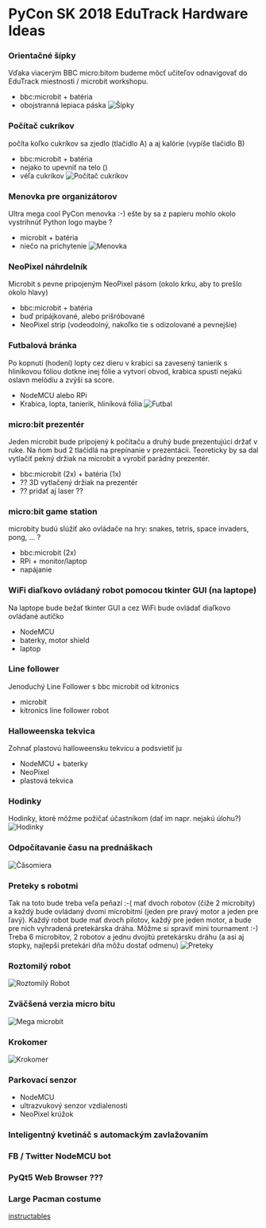 ---
---

# PyCon SK 2018 EduTrack Hardware Ideas

### Orientačné šípky
Vďaka viacerým BBC micro:bitom budeme môcť učiteľov odnavigovať do EduTrack miestnosti / microbit workshopu.
* bbc:microbit + batéria
* obojstranná lepiaca páska
![Šípky](/images/pycon2018_ideas/arrow.jpg)

### Počítač cukríkov
počíta koľko cukríkov sa zjedlo (tlačidlo A) a aj kalórie (vypíše tlačidlo B)
* bbc:microbit + batéria
* nejako to upevniť na telo ()
* véľa cukríkov
![Počítač cukríkov](/images/pycon2018_ideas/dog_tag.jpg)

### Menovka pre organizátorov
Ultra mega cool PyCon menovka :-) ešte by sa z papieru mohlo okolo vystrihnúť Python logo maybe ?
* microbit + batéria
* niečo na prichytenie
![Menovka](/images/pycon2018_ideas/badge.gif)

### NeoPixel náhrdelník
Microbit s pevne pripojeným NeoPixel pásom (okolo krku, aby to prešlo okolo hlavy)
* bbc:microbit + batéria
* buď pripájkované, alebo prišróbované
* NeoPixel strip (vodeodolný, nakoľko tie s odizolované a pevnejšie)

### Futbalová bránka
Po kopnutí (hodení) lopty cez dieru v krabici sa zavesený tanierik s hliníkovou fóliou dotkne inej fólie a vytvorí obvod,
krabica spustí nejakú oslavn melódiu a zvýši sa score.
* NodeMCU alebo RPi
* Krabica, lopta, tanierik, hliníková fólia
![Futbal](/images/pycon2018_ideas/football.jpg)

### micro:bit prezentér
Jeden microbit bude pripojený k počítaču a druhý bude prezentujúci držať v ruke. Na ňom bud 2 tlačidlá na prepínanie v prezentácii. Teoreticky by sa dal vytlačiť pekný držiak na microbit a vyrobiť parádny prezentér.
* bbc:microbit (2x) + batéria (1x)
* ?? 3D vytlačený držiak na prezentér
* ?? pridať aj laser ??

### micro:bit game station
microbity budú slúžiť ako ovládače na hry: snakes, tetris, space invaders, pong, ... ?
* bbc:microbit (2x)
* RPi + monitor/laptop
* napájanie

### WiFi diaľkovo ovládaný robot pomocou tkinter GUI (na laptope)
Na laptope bude bežať tkinter GUI a cez WiFi bude ovládať diaľkovo ovládané autíčko
* NodeMCU
* baterky, motor shield
* laptop

### Line follower
Jenoduchý Line Follower s bbc microbit od kitronics
* microbit
* kitronics line follower robot

### Halloweenska tekvica
Zohnať plastovú halloweensku tekvicu a podsvietiť ju
* NodeMCU + baterky
* NeoPixel
* plastová tekvica

### Hodinky
Hodinky, ktoré môžme požičať účastníkom (dať im napr. nejakú úlohu?)
![Hodinky](/images/pycon2018_ideas/wrist_watch.jpg)

### Odpočítavanie času na prednáškach
![Čǎsomiera](/images/pycon2018_ideas/talk_timer.jpg)

### Preteky s robotmi
Tak na toto bude treba veľa peňazí :-( mať dvoch robotov (čiže 2 microbity) a každý bude ovládaný dvomi microbitmi (jeden pre pravý motor a jeden pre ľavý). Každý robot bude mať dvoch pilotov, každý pre jeden motor, a bude pre nich vyhradená pretekárska dráha. Môžme si spraviť mini tournament :-) Treba 6 microbitov, 2 robotov a jednu dvojitú pretekársku dráhu (a asi aj stopky, najlepší pretekári dňa môžu dostať odmenu)
![Preteky](/images/pycon2018_ideas/small_robots.jpg)

### Roztomilý robot
![Roztomilý Robot](/images/pycon2018_ideas/cute_robot.jpg)

### Zväčšená verzia micro bitu
![Mega microbit](/images/pycon2018_ideas/mega_microbit.jpg)

### Krokomer
![Krokomer](/images/pycon2018_ideas/pedometer.jpg)

### Parkovací senzor
* NodeMCU
* ultrazvukový senzor vzdialenosti
* NeoPixel krúžok

### Inteligentný kvetináč s automackým zavlažovaním

### FB / Twitter NodeMCU bot

### PyQt5 Web Browser ???

### Large Pacman costume
[instructables](https://www.instructables.com/id/Pacman-LED-Pixel-Panel-Costume)
